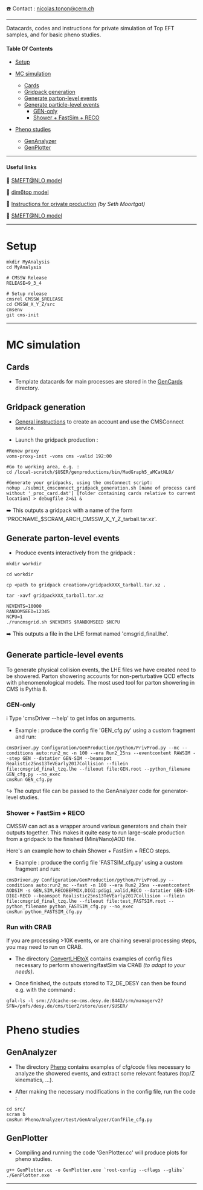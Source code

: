 <!--
```
CODE EXAMPLE
```

=== Emoji list (see https://gist.github.com/rxaviers/7360908)
:arrow_right:
:heavy_exclamation_mark:
:heavy_check_mark:
:link:
:white_check_mark:
:heavy_multiplication_x:
:x:
:negative_squared_cross_mark:
:bangbang:
:white_check_mark:
:copyright:
:clock430:
:no_entry:
:ok:
:arrow_right_hook:
:paperclip:
:open_file_folder:
:chart_with_upwards_trend:
:lock:
:hourglass:
-------------------------------------------->

:telephone: Contact : nicolas.tonon@cern.ch
_____________________________________________________________________________

Datacards, codes and instructions for private simulation of Top EFT samples, and for basic pheno studies.


#### Table Of Contents

* [Setup](https://github.com/nicolastonon/EFT-Simu-Pheno#Setup)

* [MC simulation](https://github.com/nicolastonon/EFT-Simu-Pheno#MC-simulation)
    * [Cards](https://github.com/nicolastonon/EFT-Simu-Pheno#Cards)
    * [Gridpack generation](https://github.com/nicolastonon/EFT-Simu-Pheno#Gridpack-generation)
    * [Generate parton-level events](https://github.com/nicolastonon/EFT-Simu-Pheno#Generate-parton-level-events)
    * [Generate particle-level events](https://github.com/nicolastonon/EFT-Simu-Pheno#Generate-parton-level-events)
      * [GEN-only](https://github.com/nicolastonon/EFT-Simu-Pheno#GEN-only)
      * [Shower + FastSim + RECO](https://github.com/nicolastonon/EFT-Simu-Pheno#Shower--FastSim--RECO)

* [Pheno studies](https://github.com/nicolastonon/EFT-Simu-Pheno#Pheno-studies)
    * [GenAnalyzer](https://github.com/nicolastonon/EFT-Simu-Pheno#GenAnalyzer)
    * [GenPlotter](https://github.com/nicolastonon/EFT-Simu-Pheno#GenPlotter)

_____________________________________________________________________________

#### Useful links

:link: [SMEFT@NLO model](http://feynrules.irmp.ucl.ac.be/wiki/SMEFTatNLO)

:link: [dim6top model](https://feynrules.irmp.ucl.ac.be/wiki/dim6top)

:link: [Instructions for private production](https://docs.google.com/document/d/1YghFcqPGS8lx4OIpHWtpNHD8keQQf1vL5XtAP4TJBuo) *(by Seth Moortgat)*

:link: [SMEFT@NLO model](http://feynrules.irmp.ucl.ac.be/wiki/SMEFTatNLO)

_____________________________________________________________________________

# Setup

```
mkdir MyAnalysis
cd MyAnalysis

# CMSSW Release
RELEASE=9_3_4

# Setup release
cmsrel CMSSW_$RELEASE
cd CMSSW_X_Y_Z/src
cmsenv
git cms-init
```
_____________________________________________________________________________

# MC simulation

## Cards

* Template datacards for main processes are stored in the [GenCards](https://github.com/nicolastonon/EFT-Simu-Pheno/tree/master/GenCards) directory.

## Gridpack generation

- [General instructions](https://twiki.cern.ch/twiki/bin/view/CMSPublic/WorkBookCMSConnect) to create an account and use the CMSConnect service.

- Launch the gridpack production :

```
#Renew proxy
voms-proxy-init -voms cms -valid 192:00

#Go to working area, e.g. :
cd /local-scratch/$USER/genproductions/bin/MadGraph5_aMCatNLO/

#Generate your gridpacks, using the cmsConnect script:
nohup ./submit_cmsconnect_gridpack_generation.sh [name of process card without '_proc_card.dat'] [folder containing cards relative to current location] > debugfile 2>&1 &
```

<!-- *NB : gridpack generation for the ttZ and tZq processes (including dim6top operators) takes ~30 min.* -->

:arrow_right: This outputs a gridpack with a name of the form 'PROCNAME_$SCRAM_ARCH_CMSSW_X_Y_Z_tarball.tar.xz'.


## Generate parton-level events

- Produce events interactively from the gridpack :

```
mkdir workdir

cd workdir

cp <path to gridpack creation>/gridpackXXX_tarball.tar.xz .

tar -xavf gridpackXXX_tarball.tar.xz

NEVENTS=10000
RANDOMSEED=12345
NCPU=1
./runcmsgrid.sh $NEVENTS $RANDOMSEED $NCPU
```

<!-- *NB : generation of 10K events for the ttZ and tZq processes (including dim6top operators) takes ~30 min.* -->

:arrow_right: This outputs a file in the LHE format named 'cmsgrid_final.lhe'.

## Generate particle-level events

To generate physical collision events, the LHE files we have created need to be showered.
Parton showering accounts for non-perturbative QCD  effects with phenomenological models.
The most used tool for parton showering in CMS is Pythia 8.

### GEN-only

:information_source: Type 'cmsDriver --help' to get infos on arguments.

- Example : produce the config file 'GEN_cfg.py' using a custom fragment and run:
```
cmsDriver.py Configuration/GenProduction/python/PrivProd.py --mc --conditions auto:run2_mc -n 100 --era Run2_25ns --eventcontent RAWSIM --step GEN --datatier GEN-SIM --beamspot Realistic25ns13TeVEarly2017Collision --filein file:cmsgrid_final_tzq.lhe --fileout file:GEN.root --python_filename GEN_cfg.py --no_exec
cmsRun GEN_cfg.py
```

:arrow_right_hook: The output file can be passed to the GenAnalyzer code for generator-level studies.

### Shower + FastSim + RECO

CMSSW can act as a wrapper around various generators and chain their outputs together.
This makes it quite  easy to run large-scale production from a gridpack to the finished (Mini/Nano)AOD file.

Here's an example how to chain Shower + FastSim + RECO steps.

- Example : produce the config file 'FASTSIM_cfg.py' using a custom fragment and run:
```
cmsDriver.py Configuration/GenProduction/python/PrivProd.py --conditions auto:run2_mc --fast -n 100 --era Run2_25ns --eventcontent AODSIM -s GEN,SIM,RECOBEFMIX,DIGI:pdigi_valid,RECO --datatier GEN-SIM-DIGI-RECO --beamspot Realistic25ns13TeVEarly2017Collision --filein file:cmsgrid_final_tzq.lhe --fileout file:test_FASTSIM.root --python_filename python_FASTSIM_cfg.py --no_exec
cmsRun python_FASTSIM_cfg.py
```

### Run with CRAB

If you are processing >10K events, or are chaining several processing steps, you may need to run on CRAB.

- The directory [ConvertLHEtoX](https://github.com/nicolastonon/EFT-Simu-Pheno/tree/master/ConvertLHEtoX) contains examples of config files necessary to perform showering/fastSim via CRAB *(to adapt to your needs)*.

- Once finished, the outputs stored to T2_DE_DESY can then be found e.g. with the command :

```
gfal-ls -l srm://dcache-se-cms.desy.de:8443/srm/managerv2?SFN=/pnfs/desy.de/cms/tier2/store/user/$USER/
```


# Pheno studies

## GenAnalyzer

- The directory [Pheno](https://github.com/nicolastonon/EFT-Simu-Pheno/tree/master/Pheno) contains examples of cfg/code files necessary to analyze the showered events, and extract some relevant features (top/Z kinematics, ...).

- After making the necessary modifications in the config file, run the code :
```
cd src/
scram b
cmsRun Pheno/Analyzer/test/GenAnalyzer/ConfFile_cfg.py
```

## GenPlotter

- Compiling and running the code 'GenPlotter.cc' will produce plots for pheno studies.

```
g++ GenPlotter.cc -o GenPlotter.exe `root-config --cflags --glibs`
./GenPlotter.exe
```
_____________________________________________________________________________


<!-- OBSOLETE, TO VERIFY, ...
* [Convert LHE file to ROOT format](https://github.com/nicolastonon/EFT-Simu-Pheno#Convert-LHE-file-to-ROOT-format)

## Convert LHE file to ROOT format

Once the events have been generated in the LHE format, we can convert them to the more convenient ROOT format using the code '[ConvertLHEtoROOT_cfg.py](https://github.com/nicolastonon/EFT-Simu-Pheno/tree/master/ConvertLHEtoX/ConvertLHEtoROOT_cfg.py)' :
```
cmsRun ConvertLHEtoROOT_cfg.py
```

:information_source: Update the input file path, and make sure it is stored in the same local directory.
-->
